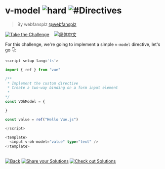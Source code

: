 <!--info-header-start--><h1>v-model <img src="https://img.shields.io/badge/-hard-de3d37" alt="hard"/> <img src="https://img.shields.io/badge/-%23Directives-999" alt="#Directives"/></h1><blockquote><p>By webfansplz <a href="https://github.com/webfansplz" target="_blank">@webfansplz</a></p></blockquote><p><a href="https://sfc.vuejs.org/#eyJBcHAudnVlIjoiPHNjcmlwdCBzZXR1cCBsYW5nPSd0cyc+XG5cbmltcG9ydCB7IHJlZiB9IGZyb20gXCJ2dWVcIlxuXG4vKipcbiAqIEltcGxlbWVudCB0aGUgY3VzdG9tIGRpcmVjdGl2ZVxuICogQ3JlYXRlIGEgdHdvLXdheSBiaW5kaW5nIG9uIGEgZm9ybSBpbnB1dCBlbGVtZW50XG4gKlxuKi9cbmNvbnN0IFZPaE1vZGVsID0ge1xuXG59XG5cbmNvbnN0IHZhbHVlID0gcmVmKFwiSGVsbG8gVnVlLmpzXCIpXG5cbjwvc2NyaXB0PlxuXG48dGVtcGxhdGU+XG4gIDxpbnB1dCB2LW9oLW1vZGVsPVwidmFsdWVcIiB0eXBlPVwidGV4dFwiIC8+XG48L3RlbXBsYXRlPlxuIn0=" target="_blank"><img src="https://img.shields.io/badge/-Take%20the%20Challenge-213547?logo=vue.js&logoColor=42b883" alt="Take the Challenge"/></a> &nbsp;&nbsp;&nbsp;<a href="./README.zh-CN.md" target="_blank"><img src="https://img.shields.io/badge/-%E7%AE%80%E4%BD%93%E4%B8%AD%E6%96%87-gray" alt="简体中文"/></a> </p><!--info-header-end-->


For this challenge, we're going to implement a simple `v-model` directive, let's go 👇: 

```ts
<script setup lang='ts'>

import { ref } from "vue"

/**
 * Implement the custom directive
 * Create a two-way binding on a form input element
 *
*/
const VOhModel = {

}

const value = ref("Hello Vue.js")

</script>

<template>
  <input v-oh-model="value" type="text" />
</template>

```

<!--info-footer-start--><br><a href="../../README.md" target="_blank"><img src="https://img.shields.io/badge/-Back-grey" alt="Back"/></a> <a href="https://github.com/webfansplz/vuejs-challenges/issues/new?labels=answer,en&template=0-answer.md&title=26%20-%20v-model" target="_blank"><img src="https://img.shields.io/badge/-Share%20your%20Solutions-teal" alt="Share your Solutions"/></a> <a href="https://github.com/webfansplz/vuejs-challenges/issues?q=label%3A26+label%3Aanswer" target="_blank"><img src="https://img.shields.io/badge/-Check%20out%20Solutions-de5a77?logo=awesome-lists&logoColor=white" alt="Check out Solutions"/></a> <!--info-footer-end-->
